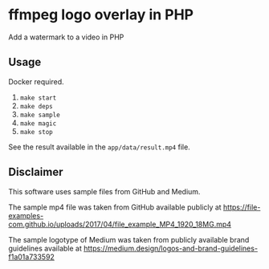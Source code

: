 ffmpeg logo overlay in PHP
==========================

Add a watermark to a video in PHP

## Usage

Docker required.

1. `make start`
2. `make deps`
3. `make sample`
4. `make magic`
5. `make stop`

See the result available in the `app/data/result.mp4` file.

## Disclaimer

This software uses sample files from GitHub and Medium.

The sample mp4 file was taken from GitHub available publicly at 
https://file-examples-com.github.io/uploads/2017/04/file_example_MP4_1920_18MG.mp4

The sample logotype of Medium was taken from publicly available brand guidelines available at
https://medium.design/logos-and-brand-guidelines-f1a01a733592
